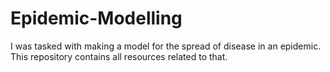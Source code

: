 # Epidemic-Modelling
I was tasked with making a model for the spread of disease in an epidemic. This repository contains all resources related to that.
